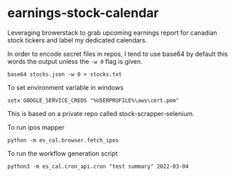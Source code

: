 # earnings-stock-calendar
Leveraging browerstack to grab upcoming earnings report for canadian stock tickers and label my dedicated calendars.


In order to encode secret files in repos, I tend to use base64 by default this words the output unless the `-w 0` flag is given.

```
base64 stocks.json -w 0 > stocks.txt
```

To set environment variable in windows

```
setx GOOGLE_SERVICE_CREDS "%USERPROFILE%\aws\cert.pem"
```

This is based on a private repo called stock-scrapper-selenium.



To run ipos mapper

```
python -m es_cal.browser.fetch_ipos
```

To run the workflow generation script

```
python3 -m es_cal.cron_api.cron "test summary" 2022-03-04
```
